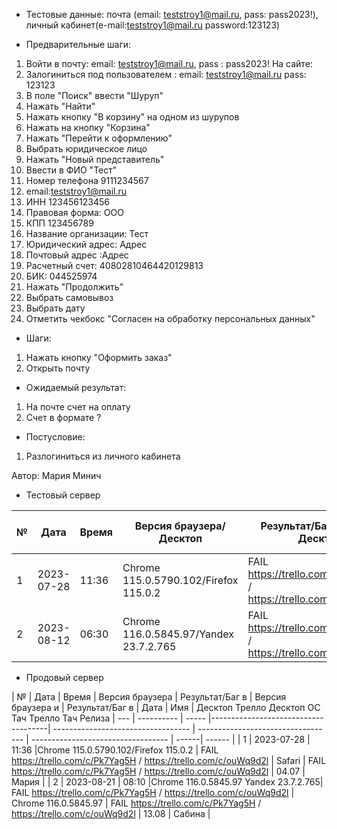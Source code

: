 * Тестовые данные:
почта (email: teststroy1@mail.ru, pass:  pass2023!),
личный кабинет(e-mail:teststroy1@mail.ru password:123123)

* Предварительные шаги:
1. Войти в почту: email: teststroy1@mail.ru, pass : pass2023!
На сайте:
2. Залогиниться под пользователем : 
email: teststroy1@mail.ru
pass: 123123
3. В поле "Поиск" ввести "Шуруп"
4. Нажать "Найти"
5. Нажать кнопку "В корзину" на одном из шурупов
6. Нажать на кнопку "Корзина"
7. Нажать "Перейти к оформлению"
8. Выбрать юридическое лицо
9. Нажать "Новый представитель"
10. Ввести в ФИО "Тест"
11. Номер телефона 9111234567
12. email:teststroy1@mail.ru
13. ИНН 123456123456
14. Правовая форма: ООО
15. КПП 123456789
16. Название организации: Тест
17. Юридический адрес: Адрес
18. Почтовый адрес :Адрес
19. Расчетный счет: 40802810464420129813
20. БИК: 044525974
21. Нажать "Продолжить"
22. Выбрать самовывоз
23. Выбрать дату
24. Отметить чекбокс "Согласен на обработку персональных данных"

* Шаги:
1. Нажать кнопку "Оформить заказ"
2. Открыть почту


* Ожидаемый результат:
1. На почте счет на оплату
2. Счет в формате ?

* Постусловие:
1. Разлогиниться из личного кабинета


Автор: Мария Минич

* Тестовый сервер 


|  №  | Дата       | Время |           Версия браузера/Десктоп          |        Результат/Баг в Трелло Десктоп    |             Версия браузера и ОС Тач      |           Результат/Баг в Трелло Тач          |  Дата Релиза  |  Имя   |
| --- | ---------- | ----- |-------------------------------------| ---------------------------------- | ---------------------------------- | ---------------------------------- | ------| ------  |
| 1   | 2023-07-28 | 11:36 |Chrome 115.0.5790.102/Firefox 115.0.2 | FAIL https://trello.com/c/Pk7Yag5H / https://trello.com/c/ouWq9d2l | Safari                            | FAIL https://trello.com/c/Pk7Yag5H / https://trello.com/c/ouWq9d2l | 04.07 | Мария  |
| 2   | 2023-08-12 | 06:30 |Chrome 116.0.5845.97/Yandex 23.7.2.765| FAIL https://trello.com/c/Pk7Yag5H / https://trello.com/c/ouWq9d2l | Chrome 116.0.5845.97               | FAIL https://trello.com/c/Pk7Yag5H / https://trello.com/c/ouWq9d2l | 13.08 | Сабина  |


* Продовый сервер


|  №  | Дата       | Время |           Версия браузера           |        Результат/Баг в            |             Версия браузера и       |           Результат/Баг в          |  Дата  |  Имя   |
								          Десктоп		                   Трелло Десктоп		                        ОС Тач			                  Трелло Тач	          Релиза
| --- | ---------- | ----- |-------------------------------------| ---------------------------------- | ---------------------------------- | ---------------------------------- | ------| ------  |
| 1   | 2023-07-28 | 11:36 |Chrome 115.0.5790.102/Firefox 115.0.2 | FAIL https://trello.com/c/Pk7Yag5H / https://trello.com/c/ouWq9d2l | Safari                            | FAIL https://trello.com/c/Pk7Yag5H / https://trello.com/c/ouWq9d2l | 04.07 | Мария  |
| 2   | 2023-08-21 | 08:10 |Chrome 116.0.5845.97 Yandex 23.7.2.765| FAIL https://trello.com/c/Pk7Yag5H / https://trello.com/c/ouWq9d2l | Chrome 116.0.5845.97               | FAIL https://trello.com/c/Pk7Yag5H / https://trello.com/c/ouWq9d2l | 13.08 | Сабина  |


